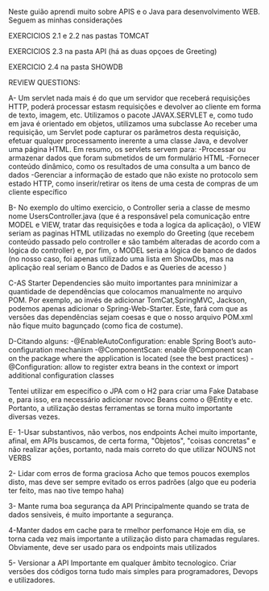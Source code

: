 Neste guião aprendi muito sobre APIS e o Java para desenvolvimento WEB. Seguem as minhas considerações

EXERCICIOS 2.1 e 2.2 nas pastas TOMCAT

EXERCICIOS 2.3 na pasta API (há as duas opçoes de Greeting)

EXERCICIO 2.4 na pasta SHOWDB


REVIEW QUESTIONS:

A-
Um servlet nada mais é do que um servidor que receberá requisições HTTP, poderá processar estasm requisições e devolver ao cliente em forma de texto, imagem, etc. Utilizamos o pacote JAVAX.SERVLET e, como tudo em java é orientado em objetos, utilizamos uma subclasse
Ao receber uma requisição, um Servlet pode capturar os parâmetros desta requisição, efetuar qualquer processamento inerente a uma classe Java, e devolver uma página HTML.
Em resumo, os servlets servem para:
-Processar ou armazenar dados que foram submetidos de um formulário HTML
-Fornecer conteúdo dinâmico, como os resultados de uma consulta a um banco de dados
-Gerenciar a informação de estado que não existe no protocolo sem estado HTTP, como inserir/retirar os itens de uma cesta de compras de um cliente específico

B- No exemplo do ultimo exercicio, o Controller seria a classe de mesmo nome UsersController.java (que é a responsável pela comunicação entre MODEL e VIEW, tratar das requisições e toda a logica da aplicação), o VIEW seriam as paginas HTML utilizadas no exemplo do Greeting (que recebem conteúdo passado pelo controller e são também alteradas de acordo com a lógica do controller) e, por fim, o MODEL seria a lógica de banco de dados (no nosso caso, foi apenas utilizado uma lista em ShowDbs, mas na aplicação real seriam o Banco de Dados e as Queries de acesso )

C-AS Starter Dependencies são muito importantes para mninimizar a quantidade de dependências que colocamos manualmente no arquivo POM. Por exemplo, ao invés de adicionar TomCat,SpringMVC, Jackson, podemos apenas adicionar o Spring-Web-Starter. Este, fará com que as versões das dependências sejam coesas e que o nosso arquivo POM.xml não fique muito bagunçado (como fica de costume).

D-Citando alguns:
-@EnableAutoConfiguration: enable Spring Boot’s auto-configuration mechanism
-@ComponentScan: enable @Component scan on the package where the application is located (see the best practices)
-@Configuration: allow to register extra beans in the context or import additional configuration classes

Tentei utilizar em específico o JPA com o H2 para criar uma Fake Database e, para isso, era necessário adicionar novoc Beans como o @Entity e etc. Portanto, a utilização destas ferramentas se torna muito importante diversas vezes.


E-
1-Usar substantivos, não verbos, nos endpoints
Achei muito importante, afinal, em APIs buscamos, de certa forma, "Objetos", "coisas concretas" e não realizar ações, portanto, nada mais correto do que utilizar NOUNS not VERBS

2- Lidar com erros de forma graciosa
Acho que temos poucos exemplos disto, mas deve ser sempre evitado os erros padrões (algo que eu poderia ter feito, mas nao tive tempo haha)

3- Mante ruma boa segurança da API
Principalmente quando se trata de dados sensiveis, é muito importante a segurança.

4-Manter dados em cache para te rmelhor perfomance
Hoje em dia, se torna cada vez mais importante a utilização disto para chamadas regulares. Obviamente, deve ser usado para os endpoints mais utilizados

5- Versionar a API
Importante em qualquer âmbito tecnologico. Criar versões dos códigos torna tudo mais simples para programadores, Devops e utilizadores.